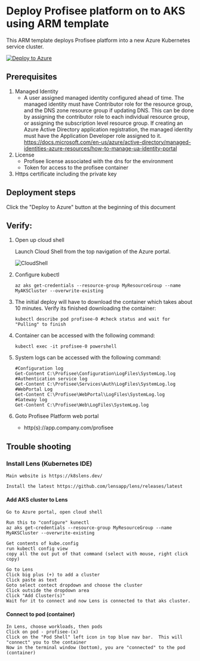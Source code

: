 # Deploy Profisee platform on to AKS using ARM template

This ARM template deploys Profisee platform into a new Azure Kubernetes service cluster.

[![Deploy to Azure](https://aka.ms/deploytoazurebutton)](https://portal.azure.com/#create/Microsoft.Template/uri/https%3A%2F%2Fraw.githubusercontent.com%2FProfisee%2Fkubernetes%2Fmaster%2FAzure-ARM%2Fazuredeploy.json)

## Prerequisites

1.  Managed Identity
    - A user assigned managed identity configured ahead of time.  The managed identity must have Contributor role for the resource group, and the DNS zone resource group if updating DNS.  This can be done by assigning the contributor role to each individual resource group, or assigning the subscription level resource group.  If creating an Azure Active Directory application registration, the managed identity must have the Application Developer role assigned to it.  https://docs.microsoft.com/en-us/azure/active-directory/managed-identities-azure-resources/how-to-manage-ua-identity-portal
2.  License
    - Profisee license associated with the dns for the environment
    - Token for access to the profisee container
3.  Https certificate including the private key

## Deployment steps

Click the "Deploy to Azure" button at the beginning of this document


## Verify:

1.  Open up cloud shell
    
    Launch Cloud Shell from the top navigation of the Azure portal.
    
    ![CloudShell](https://docs.microsoft.com/en-us/azure/cloud-shell/media/quickstart/shell-icon.png)
  
2.  Configure kubectl

        az aks get-credentials --resource-group MyResourceGroup --name MyAKSCluster --overwrite-existing
    
3.  The initial deploy will have to download the container which takes about 10 minutes.  Verify its finished downloading the container:

		kubectl describe pod profisee-0 #check status and wait for "Pulling" to finish

4.  Container can be accessed with the following command:
    
        kubectl exec -it profisee-0 powershell

5.  System logs can be accessed with the following command:

		#Configuration log
		Get-Content C:\Profisee\Configuration\LogFiles\SystemLog.log
		#Authentication service log
		Get-Content C:\Profisee\Services\Auth\LogFiles\SystemLog.log
		#WebPortal Log
		Get-Content C:\Profisee\WebPortal\LogFiles\SystemLog.log
		#Gateway log
		Get-Content C:\Profisee\Web\LogFiles\SystemLog.log

6.  Goto Profisee Platform web portal
	- http(s)://app.company.com/profisee


## Trouble shooting

### Install Lens (Kubernetes IDE)

	Main website is https://k8slens.dev/

	Install the latest https://github.com/lensapp/lens/releases/latest

#### Add AKS cluster to Lens

	Go to Azure portal, open cloud shell

	Run this to "configure" kunectl
	az aks get-credentials --resource-group MyResourceGroup --name MyAKSCluster --overwrite-existing
	
	Get contents of kube.config
	run kubectl config view
	copy all the out put of that command (select with mouse, right click copy)
	
	Go to Lens
	Click big plus (+) to add a cluster
	Click paste as text
	Goto select contect dropdown and choose the cluster
	Click outside the dropdown area
	Click "Add Cluster(s)"
	Wait for it to connect and now Lens is connected to that aks cluster.
	
#### Connect to pod (container)

	In Lens, choose workloads, then pods
	Click on pod - profisee-(x)
	Click on the "Pod Shell" left icon in top blue nav bar.  This will "connect" you to the container
	Now in the terminal window (bottom), you are "connected" to the pod (container)
	
	
